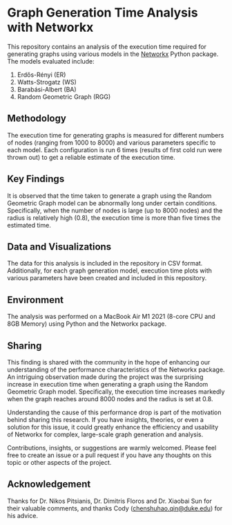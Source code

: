 # Graph Generation Time Analysis with Networkx

This repository contains an analysis of the execution time required for generating graphs using various models in the [Networkx](https://networkx.org/) Python package. The models evaluated include:

1. Erdős-Rényi (ER)
2. Watts-Strogatz (WS)
3. Barabási-Albert (BA)
4. Random Geometric Graph (RGG)

## Methodology

The execution time for generating graphs is measured for different numbers of nodes (ranging from 1000 to 8000) and various parameters specific to each model. Each configuration is run 6 times (results of first cold run were thrown out) to get a reliable estimate of the execution time.

## Key Findings

It is observed that the time taken to generate a graph using the Random Geometric Graph model can be abnormally long under certain conditions. Specifically, when the number of nodes is large (up to 8000 nodes) and the radius is relatively high (0.8), the execution time is more than five times the estimated time.

## Data and Visualizations

The data for this analysis is included in the repository in CSV format. Additionally, for each graph generation model, execution time plots with various parameters have been created and included in this repository.

## Environment

The analysis was performed on a MacBook Air M1 2021 (8-core CPU and 8GB Memory) using Python and the Networkx package.

## Sharing

This finding is shared with the community in the hope of enhancing our understanding of the performance characteristics of the Networkx package. An intriguing observation made during the project was the surprising increase in execution time when generating a graph using the Random Geometric Graph model. Specifically, the execution time increases markedly when the graph reaches around 8000 nodes and the radius is set at 0.8.

Understanding the cause of this performance drop is part of the motivation behind sharing this research. If you have insights, theories, or even a solution for this issue, it could greatly enhance the efficiency and usability of Networkx for complex, large-scale graph generation and analysis.

Contributions, insights, or suggestions are warmly welcomed. Please feel free to create an issue or a pull request if you have any thoughts on this topic or other aspects of the project.

## Acknowledgement

Thanks for Dr. Nikos Pitsianis, Dr. Dimitris Floros and Dr. Xiaobai Sun for their valuable comments, and thanks Cody (chenshuhao.qin@duke.edu) for his advice.
